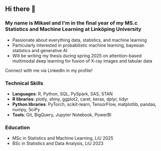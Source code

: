 ## Hi there 👋

### My name is Mikael and I'm in the final year of my MS.c Statistics and Machine Learning at Linköping University
- Passionate about everything data, statistics, and machine learning
- Particularly interested in probabilistic machine learning, bayesian statistics and generative AI
- Will be writing my thesis during spring 2025 on attention-based multimodal deep learning for fusion of X-ray images and tabular data

Connect with me via LinkedIn in my profile!

### Technical Skills
- **Languages**: R, Python, SQL, PySpark, SAS, STAN
- **R libraries**: plotly, shiny, ggplot2, caret, keras, dplyr, tidyr
- **Python libraries**: PyTorch, scikit-learn, TensorFlow, matplotlib, pandas, numpy, SciPy
- **Tools**: Git, BigQuery, Jupyter Notebook, PowerBI

### Education
- MSc in Statistics and Machine Learning, LiU 2025
- BSc in Statistics and Data Analysis, LiU 2023
